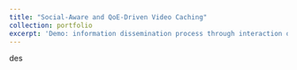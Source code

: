 ```yaml
---
title: "Social-Aware and QoE-Driven Video Caching"
collection: portfolio
excerpt: 'Demo: information dissemination process through interaction on social media in the community. [[Click to see details](https://sendurlanter.github.io/portfolio/portfolio-1/)] <br/> <img src="http://SendurLanter.github.io/files/dissemination.gif"  width="300" height="225" align=center> <br/><br/><br/><br/><br/>'
---
```


des